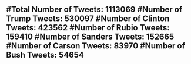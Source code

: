 #Total Number of Tweets: 1113069 
#Number of Trump Tweets: 530097
#Number of Clinton Tweets: 423562
#Number of Rubio Tweets: 159410
#Number of Sanders Tweets: 152665
#Number of Carson Tweets: 83970
#Number of Bush Tweets: 54654
---

